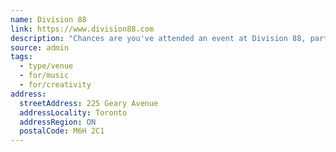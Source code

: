 ```yaml
---
name: Division 88
link: https://www.division88.com
description: "Chances are you've attended an event at Division 88, participated in a studio session, or walked past the building wondering what exactly happens inside these walls. Follow us to experience the creative energy that defines Toronto's most dynamic artistic hub."
source: admin
tags:
  - type/venue
  - for/music
  - for/creativity
address:
  streetAddress: 225 Geary Avenue
  addressLocality: Toronto
  addressRegion: ON
  postalCode: M6H 2C1
---
```

